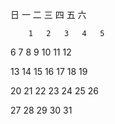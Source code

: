 日   一   二   三  四  五  六  

        1   2   3   4   5  

6    7    8    9   10  11  12  

13  14  15  16  17  18  19  

20  21  22  23  24  25  26  

27  28  29  30  31
